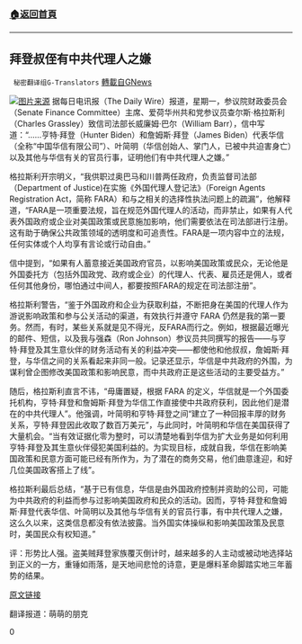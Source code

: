 ###  [:house:返回首頁](https://github.com/ourhimalayas/txt)
---

## 拜登叔侄有中共代理人之嫌
` 秘密翻译组G-Translators` [轉載自GNews](https://gnews.org/zh-hans/557080/)

![](https://gnews-media-offload.s3.amazonaws.com/wp-content/uploads/2020/11/13231904/2-40.jpg)[图片来源](https://gnews-media-offload.s3.amazonaws.com/wp-content/uploads/2020/11/13231904/2-40.jpg)
据每日电讯报（The Daily Wire）报道，星期一，参议院财政委员会（Senate Finance Committee）主席、爱荷华州共和党参议员查尔斯·格拉斯利（Charles Grassley）致信司法部长威廉姆·巴尔（William Barr），信中写道：“……亨特·拜登（Hunter Biden）和詹姆斯·拜登（James Biden）代表华信（全称“中国华信有限公司”）、叶简明（华信创始人、掌门人，已被中共迫害身亡）以及其他与华信有关的官员行事，证明他们有中共代理人之嫌。”

格拉斯利开宗明义，“我供职过奥巴马和川普两任政府，负责监督司法部（Department of Justice)在实施《外国代理人登记法》（Foreign Agents Registration Act，简称 FARA）和与之相关的选择性执法问题上的疏漏”，他解释道，“FARA是一项重要法规，旨在规范外国代理人的活动，而非禁止，如果有人代表外国政府或企业对美国政策或民意施加影响，他们需要依法在司法部进行注册。这有助于确保公共政策领域的透明度和可追责性。FARA是一项内容中立的法规，任何实体或个人均享有言论或行动自由。”

信中提到，“如果有人蓄意接近美国政府官员，以影响美国政策或民众，无论他是外国委托方（包括外国政党、政府或企业）的代理人、代表、雇员还是佣人，或者任何其他身份，哪怕通过中间人，都要按照FARA的规定在司法部注册”。

格拉斯利警告，“鉴于外国政府和企业为获取利益，不断把身在美国的代理人作为游说影响政策和参与公关活动的渠道，有效执行并遵守 FARA 仍然是我的第一要务。然而，有时，某些关系就是见不得光，反FARA而行之。例如，根据最近曝光的邮件、短信，以及我与强森（Ron Johnson）参议员共同撰写的报告——与亨特·拜登及其生意伙伴的财务活动有关的利益冲突——都使他和他叔叔，詹姆斯·拜登，与华信之间的关系看起来非同一般。记录还显示，华信是中共政府的外围，为谋利曾企图修改美国政策和影响民意，而中共政府正是这些活动的主要受益方。”

随后，格拉斯利直言不讳，“毋庸置疑，根据 FARA 的定义，华信就是一个外国委托机构，亨特·拜登和詹姆斯·拜登为华信工作直接使中共政府获利，因此他们是潜在的中共代理人”。他强调，叶简明和亨特·拜登之间“建立了一种回报丰厚的财务关系，亨特·拜登因此收取了数百万美元”，与此同时，叶简明和华信在美国获得了大量机会。“当有效证据化零为整时，可以清楚地看到华信为扩大业务是如何利用亨特·拜登及其生意伙伴侵犯美国利益的。为实现目标，成就自我，华信在影响美国政策和民意方面可能已经有所作为，为了潜在的商务交易，他们曲意逢迎，和好几位美国政客搭上了线”。

格拉斯利最后总结，“基于已有信息，华信是由外国政府控制并资助的公司，可能为中共政府的利益而参与过影响美国政府和民众的活动。因而，亨特·拜登和詹姆斯·拜登代表华信、叶简明以及其他与华信有关的官员行事，有中共代理人之嫌，这么久以来，这类信息都没有依法披露。当外国实体操纵和影响美国政策及民意时，美国民众有权知道。”

评：形势比人强。盗美贼拜登家族覆灭倒计时，越来越多的人主动或被动地选择站到正义的一方，重锤如雨落，是天地间悲怆的诗意，更是爆料革命脚踏实地三年蓄势的结果。

[原文链接](https://www.dailywire.com/news/grassleys-letter-to-doj-hunter-james-bidens-actions-potentially-make-them-agents-of-the-chinese-government)

翻译报道：萌萌的朋克

0
